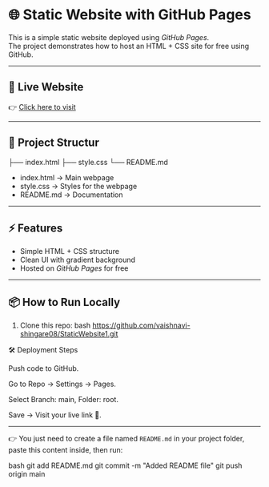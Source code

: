 # 🌐 Static Website with GitHub Pages

This is a simple static website deployed using *GitHub Pages*.  
The project demonstrates how to host an HTML + CSS site for free using GitHub.

---

## 🚀 Live Website
👉 [Click here to visit](https://vaishnavi-shingare08.github.io/StaticWebsite1/)

---

## 📂 Project Structur
├── index.html
├── style.css
└── README.md

- index.html → Main webpage  
- style.css → Styles for the webpage  
- README.md → Documentation  

---

## ⚡ Features
- Simple HTML + CSS structure
- Clean UI with gradient background
- Hosted on *GitHub Pages* for free

---

## 📦 How to Run Locally
1. Clone this repo:
   bash
   https://github.com/vaishnavi-shingare08/StaticWebsite1.git
   
   
🛠 Deployment Steps

Push code to GitHub.

Go to Repo → Settings → Pages.

Select Branch: main, Folder: root.

Save → Visit your live link 🎉.

---

👉 You just need to create a file named `README.md` in your project folder, paste this content inside, then run:

bash
git add README.md
git commit -m "Added README file"
git push origin main
